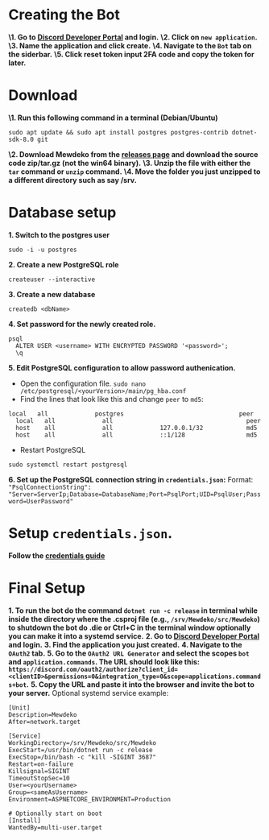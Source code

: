 # Creating the Bot
**\1. Go to [Discord Developer Portal](https://discord.dev) and login.**
**\2. Click on `new application`.**
**\3. Name the application and click create.**
**\4. Navigate to the `Bot` tab on the siderbar.**
**\5. Click reset token input 2FA code and copy the token for later.**
# Download
**\1. Run this following command in a terminal (Debian/Ubuntu)**
```
sudo apt update && sudo apt install postgres postgres-contrib dotnet-sdk-8.0 git
```
**\2. Download Mewdeko from the [releases page](https://github.com/SylveonDeko/Mewdeko/releases) and download the source code zip/tar.gz (not the win64 binary).**
**\3. Unzip the file with either the `tar` command or `unzip` command.**
**\4. Move the folder you just unzipped to a different directory such as say /srv.**
# Database setup
**1. Switch to the postgres user**
   ```
   sudo -i -u postgres
   ```
**2. Create a new PostgreSQL role**
   ```
   createuser --interactive
   ```
**3. Create a new database**
   ```
   createdb <dbName>
   ```
**4. Set password for the newly created role.**
   ```
   psql
     ALTER USER <username> WITH ENCRYPTED PASSWORD '<password>';
     \q
   ```
**5. Edit PostgreSQL configuration to allow password authenication.**
   - Open the configuration file.
    ```
    sudo nano /etc/postgresql/<yourVersion>/main/pg_hba.conf
    ```
   - Find the lines that look like this and change `peer` to `md5`:
   ```
   local   all             postgres                                peer
     local   all             all                                     peer
     host    all             all             127.0.0.1/32            md5
     host    all             all             ::1/128                 md5
   ```
   - Restart PostgreSQL
   ```
   sudo systemctl restart postgresql
   ```
**6. Set up the PostgreSQL connection string in `credentials.json`:**
   Format: `"PsqlConnectionString": "Server=ServerIp;Database=DatabaseName;Port=PsqlPort;UID=PsqlUser;Password=UserPassword"`
# Setup `credentials.json`.
**Follow the [credentials guide](https://mewdeko.tech/credguide)**
# Final Setup
**1. To run the bot do the command `dotnet run -c release` in terminal while inside the directory where the .csproj file (e.g., `/srv/Mewdeko/src/Mewdeko`) to shutdown the bot do .die or Ctrl+C in the terminal window optionally you can make it into a systemd service.**
**2. Go to [Discord Developer Portal](https://discord.dev) and login.**
**3. Find the application you just created.**
**4. Navigate to the `OAuth2` tab.**
**5. Go to the `OAuth2 URL Generator` and select the scopes `bot` and `application.commands`. The URL should look like this: `https://discord.com/oauth2/authorize?client_id=<clientID>&permissions=0&integration_type=0&scope=applications.commands+bot`.**
**5. Copy the URL and paste it into the browser and invite the bot to your server.**
Optional systemd service example:
```
[Unit]
Description=Mewdeko
After=network.target

[Service]
WorkingDirectory=/srv/Mewdeko/src/Mewdeko
ExecStart=/usr/bin/dotnet run -c release
ExecStop=/bin/bash -c "kill -SIGINT 3687"
Restart=on-failure
Killsignal=SIGINT
TimeoutStopSec=10
User=<yourUsername>
Group=<sameAsUsername>
Environment=ASPNETCORE_ENVIRONMENT=Production

# Optionally start on boot
[Install]
WantedBy=multi-user.target
```
